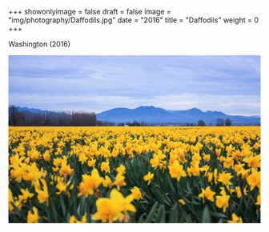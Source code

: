 +++
showonlyimage = false
draft = false
image = "img/photography/Daffodils.jpg"
date = "2016"
title = "Daffodils"
weight = 0
+++

Washington (2016)

<!--more-->


![figure1][1]

[1]: /img/photography/Daffodils.jpg
